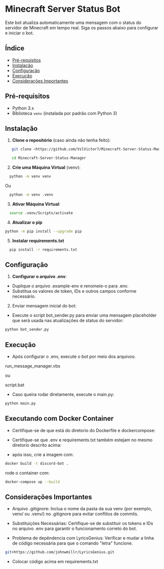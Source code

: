 # Minecraft Server Status Bot

Este bot atualiza automaticamente uma mensagem com o status do servidor de Minecraft em tempo real. Siga os passos abaixo para configurar e iniciar o bot.

## Índice

- [Pré-requisitos](#pré-requisitos)
- [Instalação](#instalação)
- [Configuração](#configuração)
- [Execução](#execução)
- [Considerações Importantes](#considerações-importantes)

## Pré-requisitos

- Python 3.x
- Biblioteca `venv` (instalada por padrão com Python 3)

## Instalação

1. **Clone o repositório** (caso ainda não tenha feito):
```bash
   git clone <https://github.com/VslVictor7/Minecraft-Server-Status-Manager.git>

   cd Minecraft-Server-Status-Manager
```

2. **Crie uma Máquina Virtual** (venv):

```bash
  python -m venv venv
```
Ou
```bash
  python -m venv .venv
```

3. **Ativar Máquina Virtual**:
```bash
  source .venv/Scripts/activate
```

4. **Atualizar o pip**
```bash
python -m pip install --upgrade pip
```

5. **Instalar requirements.txt**
```bash
  pip install -r requirements.txt
```

## Configuração

1. **Configurar o arquivo .env**:

- Duplique o arquivo .example-env e renomeie-o para .env.
- Substitua os valores de token, IDs e outros campos conforme necessário.

2. Enviar mensagem inicial do bot:

- Execute o script bot_sender.py para enviar uma mensagem placeholder que será usada nas atualizações de status do servidor:
```bash
python bot_sender.py
```

## Execução

- Após configurar o .env, execute o bot por meio dos arquivos:

run_message_manager.vbs

ou

script.bat

- Caso queira rodar diretamente, execute o main.py:
```bash
python main.py
```

## Executando com Docker Container

- Certifique-se de que está do diretorio do Dockerfile e dockercompose:

- Certifique-se que .env e requirements.txt também estejam no mesmo diretorio descrito acima:

- após isso, crie a imagem com:

```bash
docker build -t discord-bot .
```
rode o container com:

```bash
docker-compose up --build
```

## Considerações Importantes

- Arquivo .gitignore: Inclua o nome da pasta da sua venv (por exemplo, venv/ ou .venv/) no .gitignore para evitar conflitos de commits.

- Substituições Necessárias: Certifique-se de substituir os tokens e IDs no arquivo .env para garantir o funcionamento correto do bot.

- Problema de depêndencia com LyricsGenius: Verificar e mudar a linha de código necessária para que o comando "letra" funcione.

```bash
git+https://github.com/johnwmillr/LyricsGenius.git
```

- Colocar código acima em requirements.txt